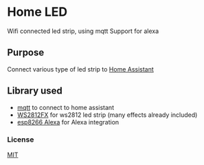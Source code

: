 # Home LED

Wifi connected led strip, using mqtt
Support for alexa

## Purpose

Connect various type of led strip to [Home Assistant](https://www.home-assistant.io)

## Library used

-   [mqtt](https://github.com/knolleary/pubsubclient) to connect to home assistant
-   [WS2812FX](https://github.com/kitesurfer1404/WS2812FX/blob/master/README.md) for ws2812 led strip (many effects already included)
-   [esp8266 Alexa](https://github.com/Aircoookie/Espalexa) for Alexa integration

### License

[MIT](https://choosealicense.com/licenses/mit/)
